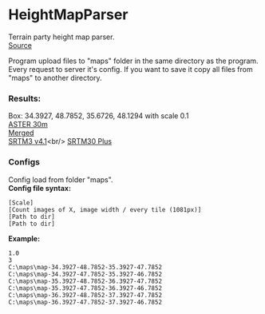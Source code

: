 # HeightMapParser
Terrain party height map parser.<br/>
[Source](http://terrain.party/)

Program upload files to "maps" folder in the same directory as the program.
Every request to server it's config. If you want to save it copy all files from "maps" to another directory.

### Results:<br/>
Box: 34.3927, 48.7852, 35.6726, 48.1294 with scale 0.1<br/>
[ASTER 30m](https://github.com/emptycoder/HeightMapParser/blob/master/Documentation/images/maps-merging%20(ASTER%2030m).jpg)<br/>
[Merged](https://github.com/emptycoder/HeightMapParser/blob/master/Documentation/images/maps-merging%20(Merged).jpg)<br/>
[SRTM3 v4.1](https://github.com/emptycoder/HeightMapParser/blob/master/Documentation/images/maps-merging%20(SRTM3%20v4.1).jpg)<br/>
[SRTM30 Plus](https://github.com/emptycoder/HeightMapParser/blob/master/Documentation/images/maps-merging%20(SRTM30%20Plus).jpg)

### Configs
Config load from folder "maps".<br/>
**Config file syntax:**
```
[Scale]
[Count images of X, image width / every tile (1081px)]
[Path to dir]
[Path to dir]
```

**Example:**
```
1.0
3
C:\maps\map-34.3927-48.7852-35.3927-47.7852
C:\maps\map-34.3927-47.7852-35.3927-46.7852
C:\maps\map-35.3927-48.7852-36.3927-47.7852
C:\maps\map-35.3927-47.7852-36.3927-46.7852
C:\maps\map-36.3927-48.7852-37.3927-47.7852
C:\maps\map-36.3927-47.7852-37.3927-46.7852
```
